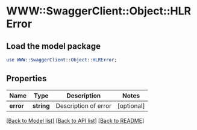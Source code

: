 # WWW::SwaggerClient::Object::HLRError

## Load the model package
```perl
use WWW::SwaggerClient::Object::HLRError;
```

## Properties
Name | Type | Description | Notes
------------ | ------------- | ------------- | -------------
**error** | **string** | Description of error | [optional] 

[[Back to Model list]](../README.md#documentation-for-models) [[Back to API list]](../README.md#documentation-for-api-endpoints) [[Back to README]](../README.md)


